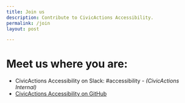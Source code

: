 ```yaml
---
title: Join us
description: Contribute to CivicActions Accessibility.
permalink: /join
layout: post

---
```


# Meet us where you are:

* CivicActions Accessibility on Slack: #accessibility  - <i>(CivicActions Internal)</i>
* [CivicActions Accessibility on GitHub](https://github.com/civicactions/accessibility)

